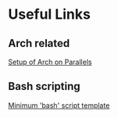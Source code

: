 # Useful Links

## Arch related

[Setup of Arch on Parallels](https://presuppositions.org/software/arch-linux/)


## Bash scripting

[Minimum 'bash' script template](https://medium.com/better-programming/my-minimal-safe-bash-script-template-300759114040)
